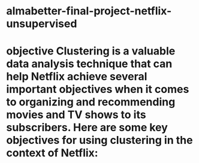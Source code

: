 # almabetter-final-project-netflix-unsupervised
# **objective** Clustering is a valuable data analysis technique that can help Netflix achieve several important objectives when it comes to organizing and recommending movies and TV shows to its subscribers. Here are some key objectives for using clustering in the context of Netflix:
